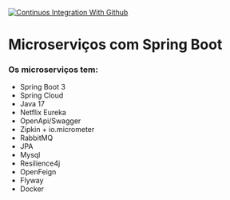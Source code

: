[![Continuos Integration With Github](https://github.com/herlandio/microservicos-springboot/actions/workflows/docker-publish.yml/badge.svg)](https://github.com/herlandio/microservicos-springboot/actions/workflows/docker-publish.yml)

# Microserviços com Spring Boot

### Os microserviços tem:

- Spring Boot 3
- Spring Cloud
- Java 17
- Netflix Eureka
- OpenApi/Swagger
- Zipkin + io.micrometer
- RabbitMQ
- JPA
- Mysql
- Resilience4j
- OpenFeign
- Flyway
- Docker